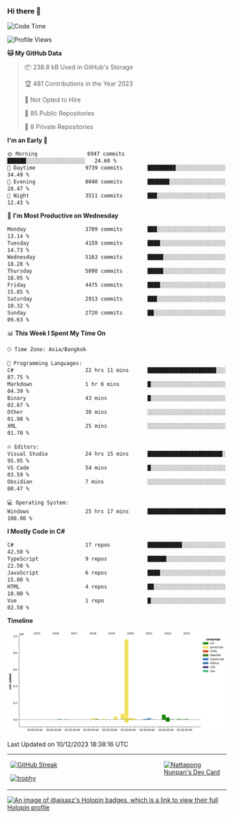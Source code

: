 ### Hi there 👋

<!--START_SECTION:waka-->
![Code Time](http://img.shields.io/badge/Code%20Time-1%2C309%20hrs%2038%20mins-blue)

![Profile Views](http://img.shields.io/badge/Profile%20Views-0-blue)

**🐱 My GitHub Data** 

> 📦 238.8 kB Used in GitHub's Storage 
 > 
> 🏆 481 Contributions in the Year 2023
 > 
> 🚫 Not Opted to Hire
 > 
> 📜 85 Public Repositories 
 > 
> 🔑 8 Private Repositories 
 > 
**I'm an Early 🐤** 

```text
🌞 Morning                6947 commits        ██████░░░░░░░░░░░░░░░░░░░   24.60 % 
🌆 Daytime                9739 commits        █████████░░░░░░░░░░░░░░░░   34.49 % 
🌃 Evening                8040 commits        ███████░░░░░░░░░░░░░░░░░░   28.47 % 
🌙 Night                  3511 commits        ███░░░░░░░░░░░░░░░░░░░░░░   12.43 % 
```
📅 **I'm Most Productive on Wednesday** 

```text
Monday                   3709 commits        ███░░░░░░░░░░░░░░░░░░░░░░   13.14 % 
Tuesday                  4159 commits        ████░░░░░░░░░░░░░░░░░░░░░   14.73 % 
Wednesday                5163 commits        █████░░░░░░░░░░░░░░░░░░░░   18.28 % 
Thursday                 5098 commits        █████░░░░░░░░░░░░░░░░░░░░   18.05 % 
Friday                   4475 commits        ████░░░░░░░░░░░░░░░░░░░░░   15.85 % 
Saturday                 2913 commits        ███░░░░░░░░░░░░░░░░░░░░░░   10.32 % 
Sunday                   2720 commits        ██░░░░░░░░░░░░░░░░░░░░░░░   09.63 % 
```


📊 **This Week I Spent My Time On** 

```text
🕑︎ Time Zone: Asia/Bangkok

💬 Programming Languages: 
C#                       22 hrs 11 mins      ██████████████████████░░░   87.75 % 
Markdown                 1 hr 6 mins         █░░░░░░░░░░░░░░░░░░░░░░░░   04.39 % 
Binary                   43 mins             █░░░░░░░░░░░░░░░░░░░░░░░░   02.87 % 
Other                    30 mins             ░░░░░░░░░░░░░░░░░░░░░░░░░   01.98 % 
XML                      25 mins             ░░░░░░░░░░░░░░░░░░░░░░░░░   01.70 % 

🔥 Editors: 
Visual Studio            24 hrs 15 mins      ████████████████████████░   95.95 % 
VS Code                  54 mins             █░░░░░░░░░░░░░░░░░░░░░░░░   03.59 % 
Obsidian                 7 mins              ░░░░░░░░░░░░░░░░░░░░░░░░░   00.47 % 

💻 Operating System: 
Windows                  25 hrs 17 mins      █████████████████████████   100.00 % 
```

**I Mostly Code in C#** 

```text
C#                       17 repos            ███████████░░░░░░░░░░░░░░   42.50 % 
TypeScript               9 repos             ██████░░░░░░░░░░░░░░░░░░░   22.50 % 
JavaScript               6 repos             ████░░░░░░░░░░░░░░░░░░░░░   15.00 % 
HTML                     4 repos             ██░░░░░░░░░░░░░░░░░░░░░░░   10.00 % 
Vue                      1 repo              █░░░░░░░░░░░░░░░░░░░░░░░░   02.50 % 
```



**Timeline**

![Lines of Code chart](https://raw.githubusercontent.com/aixasz/aixasz/main/assets/bar_graph.png)


 Last Updated on 10/12/2023 18:38:16 UTC
<!--END_SECTION:waka-->

<table>
<tr>
<td width="70%" valign="top">
 
 [![GitHub Streak](http://github-readme-streak-stats.herokuapp.com?user=aixasz&theme=github-dark&hide_border=true&date_format=%5BY%20%5DM%20j)](https://git.io/streak-stats)

 [![trophy](https://github-profile-trophy.vercel.app/?username=aixasz&theme=onedark)](https://github.com/ryo-ma/github-profile-trophy)
 </td>
<td width="30%" valign="top">
 
<a href="https://app.daily.dev/aixasz"><img src="https://api.daily.dev/devcards/403207936e6547c9a85ea449e9f3abe8.png?r=re8" alt="Nattapong Nunpan's Dev Card"/></a>

 </td>
</tr>
</table>

[![An image of @aixasz's Holopin badges, which is a link to view their full Holopin profile](https://holopin.me/aixasz)](https://holopin.io/@aixasz)
 
